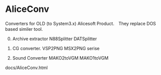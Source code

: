 # AliceConv
Converters for OLD (to System3.x) Alicesoft Product.　They replace DOS based similer tool.

0. Archive extractor
N88Splitter
DATSplitter

1. CG converter.
VSP2PNG
MSX2PNG serise

2. Sound Converter
MAKO2toVGM
MAKO1toVGM

docs/AliceConv.html

